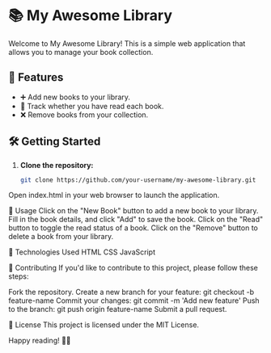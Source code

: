 # 📚 My Awesome Library

Welcome to My Awesome Library! This is a simple web application that allows you to manage your book collection.

## 🚀 Features

- ➕ Add new books to your library.
- 📖 Track whether you have read each book.
- ❌ Remove books from your collection.

## 🛠️ Getting Started

1. **Clone the repository:**

   ```bash
   git clone https://github.com/your-username/my-awesome-library.git

Open index.html in your web browser to launch the application.

📝 Usage
Click on the "New Book" button to add a new book to your library.
Fill in the book details, and click "Add" to save the book.
Click on the "Read" button to toggle the read status of a book.
Click on the "Remove" button to delete a book from your library.

🔧 Technologies Used
HTML
CSS
JavaScript

🤝 Contributing
If you'd like to contribute to this project, please follow these steps:

Fork the repository.
Create a new branch for your feature: git checkout -b feature-name
Commit your changes: git commit -m 'Add new feature'
Push to the branch: git push origin feature-name
Submit a pull request.

📄 License
This project is licensed under the MIT License.

Happy reading! 📖✨
